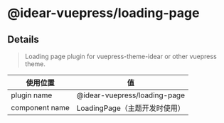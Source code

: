 # @idear-vuepress/loading-page

## Details

> Loading page plugin for vuepress-theme-idear or other vuepress theme.

|使用位置|值|
|-|-|
|plugin name|@idear-vuepress/loading-page|
|component name|LoadingPage（主题开发时使用）|


